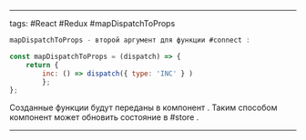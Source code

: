 ____

tags: #React #Redux #mapDispatchToProps

```jsx
mapDispatchToProps - второй аргумент для функции #connect :

const mapDispatchToProps = (dispatch) => {
	return {
		inc: () => dispatch({ type: 'INC' } ) 
		};
};
```

Созданные функции будут переданы в компонент . 
Таким способом компонент может обновить состояние в #store .

_____

